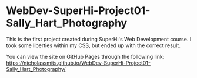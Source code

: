 # WebDev-SuperHi-Project01-Sally_Hart_Photography
This is the first project created during SuperHi's Web Development course. I took some liberties within my CSS, but ended up with the correct result. 

You can view the site on GitHub Pages through the following link: https://nicholassmits.github.io/WebDev-SuperHi-Project01-Sally_Hart_Photography/
